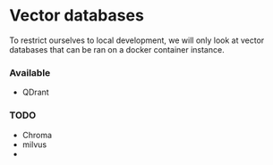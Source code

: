 # Vector databases
To restrict ourselves to local development, we will only look at vector databases that can be ran on a docker container instance.

### Available

- QDrant

### TODO

- Chroma
- milvus
-